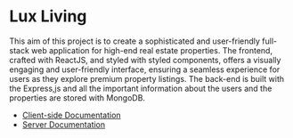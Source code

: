 # Lux Living
This aim of this project is to create a sophisticated and user-friendly full-stack web application for high-end real estate properties. The frontend, crafted with ReactJS, and styled with styled components, offers a visually engaging and user-friendly interface, ensuring a seamless experience for users as they explore premium property listings.
The back-end is built with the Express,js and all the important information about the users and the properties are stored with MongoDB.
* [Client-side Documentation](https://github.com/PetarPetrov01/LuxLiving/tree/main/client#readme)
* [Server Documentation](https://github.com/PetarPetrov01/LuxLiving/tree/main/server#readme)

